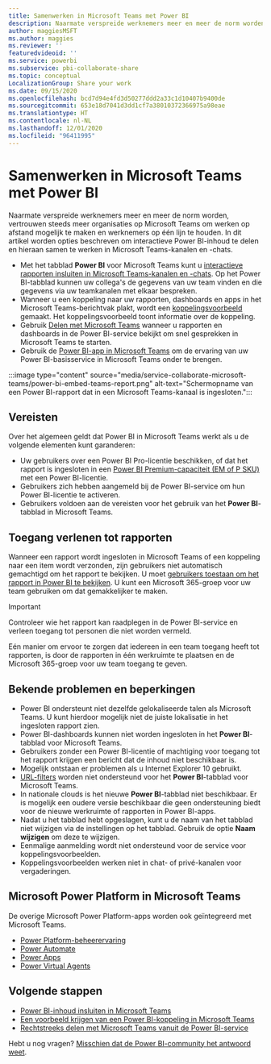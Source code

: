 ```yaml
---
title: Samenwerken in Microsoft Teams met Power BI
description: Naarmate verspreide werknemers meer en meer de norm worden, vertrouwen steeds meer organisaties op Microsoft Teams om werken op afstand mogelijk te maken en werknemers op één lijn te houden.
author: maggiesMSFT
ms.author: maggies
ms.reviewer: ''
featuredvideoid: ''
ms.service: powerbi
ms.subservice: pbi-collaborate-share
ms.topic: conceptual
LocalizationGroup: Share your work
ms.date: 09/15/2020
ms.openlocfilehash: bcd7d94e4fd3d50277ddd2a33c1d10407b9400de
ms.sourcegitcommit: 653e18d7041d3dd1cf7a38010372366975a98eae
ms.translationtype: HT
ms.contentlocale: nl-NL
ms.lasthandoff: 12/01/2020
ms.locfileid: "96411995"
---
```

# <a name="collaborate-in-microsoft-teams-with-power-bi"></a>Samenwerken in Microsoft Teams met Power BI

Naarmate verspreide werknemers meer en meer de norm worden, vertrouwen steeds meer organisaties op Microsoft Teams om werken op afstand mogelijk te maken en werknemers op één lijn te houden. In dit artikel worden opties beschreven om interactieve Power BI-inhoud te delen en hieraan samen te werken in Microsoft Teams-kanalen en -chats. 

- Met het tabblad **Power BI** voor Microsoft Teams kunt u [interactieve rapporten insluiten in Microsoft Teams-kanalen en -chats](service-embed-report-microsoft-teams.md). Op het Power BI-tabblad kunnen uw collega's de gegevens van uw team vinden en die gegevens via uw teamkanalen met elkaar bespreken. 
- Wanneer u een koppeling naar uw rapporten, dashboards en apps in het Microsoft Teams-berichtvak plakt, wordt een [koppelingsvoorbeeld](service-teams-link-preview.md) gemaakt. Het koppelingsvoorbeeld toont informatie over de koppeling. 
- Gebruik [Delen met Microsoft Teams](service-share-report-teams.md) wanneer u rapporten en dashboards in de Power BI-service bekijkt om snel gesprekken in Microsoft Teams te starten.
- Gebruik de [Power BI-app in Microsoft Teams](service-microsoft-teams-app.md) om de ervaring van uw Power BI-basisservice in Microsoft Teams onder te brengen.
 
:::image type="content" source="media/service-collaborate-microsoft-teams/power-bi-embed-teams-report.png" alt-text="Schermopname van een Power BI-rapport dat in een Microsoft Teams-kanaal is ingesloten.":::

## <a name="requirements"></a>Vereisten

Over het algemeen geldt dat Power BI in Microsoft Teams werkt als u de volgende elementen kunt garanderen:

- Uw gebruikers over een Power BI Pro-licentie beschikken, of dat het rapport is ingesloten in een [Power BI Premium-capaciteit (EM of P SKU)](../admin/service-premium-what-is.md) met een Power BI-licentie.
- Gebruikers zich hebben aangemeld bij de Power BI-service om hun Power BI-licentie te activeren.
- Gebruikers voldoen aan de vereisten voor het gebruik van het **Power BI**-tabblad in Microsoft Teams.

## <a name="grant-access-to-reports"></a>Toegang verlenen tot rapporten

Wanneer een rapport wordt ingesloten in Microsoft Teams of een koppeling naar een item wordt verzonden, zijn gebruikers niet automatisch gemachtigd om het rapport te bekijken. U moet [gebruikers toestaan om het rapport in Power BI te bekijken](service-share-dashboards.md). U kunt een Microsoft 365-groep voor uw team gebruiken om dat gemakkelijker te maken.

> [!IMPORTANT]
> Controleer wie het rapport kan raadplegen in de Power BI-service en verleen toegang tot personen die niet worden vermeld.

Eén manier om ervoor te zorgen dat iedereen in een team toegang heeft tot rapporten, is door de rapporten in één werkruimte te plaatsen en de Microsoft 365-groep voor uw team toegang te geven.

## <a name="known-issues-and-limitations"></a>Bekende problemen en beperkingen

- Power BI ondersteunt niet dezelfde gelokaliseerde talen als Microsoft Teams. U kunt hierdoor mogelijk niet de juiste lokalisatie in het ingesloten rapport zien.
- Power BI-dashboards kunnen niet worden ingesloten in het **Power BI**-tabblad voor Microsoft Teams.
- Gebruikers zonder een Power BI-licentie of machtiging voor toegang tot het rapport krijgen een bericht dat de inhoud niet beschikbaar is.
- Mogelijk ontstaan er problemen als u Internet Explorer 10 gebruikt. <!--You can look at the [browsers support for Power BI](../fundamentals/power-bi-browsers.md) and for [Microsoft 365](https://products.office.com/office-system-requirements#Browsers-section). -->
- [URL-filters](service-url-filters.md) worden niet ondersteund voor het **Power BI**-tabblad voor Microsoft Teams.
- In nationale clouds is het nieuwe **Power BI**-tabblad niet beschikbaar. Er is mogelijk een oudere versie beschikbaar die geen ondersteuning biedt voor de nieuwe werkruimte of rapporten in Power BI-apps.
- Nadat u het tabblad hebt opgeslagen, kunt u de naam van het tabblad niet wijzigen via de instellingen op het tabblad. Gebruik de optie **Naam wijzigen** om deze te wijzigen.
- Eenmalige aanmelding wordt niet ondersteund voor de service voor koppelingsvoorbeelden.
- Koppelingsvoorbeelden werken niet in chat- of privé-kanalen voor vergaderingen.

## <a name="microsoft-power-platform-in-microsoft-teams"></a>Microsoft Power Platform in Microsoft Teams

De overige Microsoft Power Platform-apps worden ook geïntegreerd met Microsoft Teams.

- [Power Platform-beheerervaring](/power-platform/admin/about-teams-environment)
- [Power Automate](/power-automate/teams/overview)
- [Power Apps](/powerapps/teams/overview)
- [Power Virtual Agents](/power-virtual-agents/)

## <a name="next-steps"></a>Volgende stappen

- [Power BI-inhoud insluiten in Microsoft Teams](service-embed-report-microsoft-teams.md)
- [Een voorbeeld krijgen van een Power BI-koppeling in Microsoft Teams](service-teams-link-preview.md)
- [Rechtstreeks delen met Microsoft Teams vanuit de Power BI-service](service-share-report-teams.md)

Hebt u nog vragen? [Misschien dat de Power BI-community het antwoord weet](https://community.powerbi.com/).